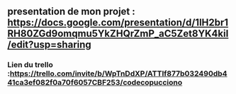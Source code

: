 
## presentation de mon projet : https://docs.google.com/presentation/d/1lH2br1RH80ZGd9omqmu5YkZHQrZmP_aC5Zet8YK4kiI/edit?usp=sharing
### Lien du trello  :https://trello.com/invite/b/WpTnDdXP/ATTIf877b032490db441ca3ef082f0a70f6057CBF253/codecopucciono
